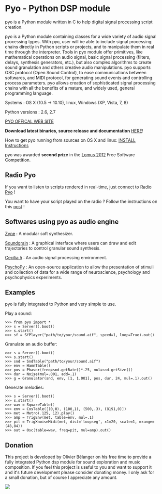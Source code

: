 # Pyo - Python DSP module #

pyo is a Python module written in C to help digital signal processing script 
creation.

pyo is a Python module containing classes for a wide variety of audio signal 
processing types. With pyo, user will be able to include signal processing 
chains directly in Python scripts or projects, and to manipulate them in real 
time through the interpreter. Tools in pyo module offer primitives, like 
mathematical operations on audio signal, basic signal processing (filters, 
delays, synthesis generators, etc.), but also complex algorithms to create 
sound granulation and others creative audio manipulations. pyo supports OSC 
protocol (Open Sound Control), to ease communications between softwares, and 
MIDI protocol, for generating sound events and controlling process parameters. 
pyo allows creation of sophisticated signal processing chains with all the 
benefits of a mature, and widely used, general programming language.

Systems : OS X (10.5 -> 10.10), linux, Windows (XP, Vista, 7, 8)

Python versions : 2.6, 2.7

[PYO OFFICAL WEB SITE](http://ajaxsoundstudio.com/pyo/)

**Download latest binaries, source release and documentation** [HERE](http://ajaxsoundstudio.com/pyo/)!


How to get pyo running from sources on OS X and linux:
[INSTALL Instructions](http://ajaxsoundstudio.com/pyodoc/compiling.html)

pyo was awarded **second prize** in the [Lomus 2012](http://concours.afim-asso.org/2012/) Free Software Competition.

## Radio Pyo ##

If you want to listen to scripts rendered in real-time, just connect to [Radio Pyo](http://radiopyo.acaia.ca/) !

You want to have your script played on the radio ? Follow the instructions on this
[post](http://acaia.ca/~tiago/posts/introducing-radio-pyo-live-music-in-python/) !

## Softwares using pyo as audio engine ##

[Zyne](https://github.com/belangeo/zyne) : A modular soft synthesizer.

[Soundgrain](http://ajaxsoundstudio.com/software/soundgrain/) : A graphical interface where users can draw and edit trajectories to control granular sound synthesis.

[Cecilia 5](http://ajaxsoundstudio.com/software/cecilia/) : An audio signal processing environment.

[PsychoPy](http://www.psychopy.org/) : An open-source application to allow the presentation of stimuli and collection of data for a wide range of neuroscience, psychology and psychophysics experiments.

## Examples ##

pyo is fully integrated to Python and very simple to use.

Play a sound:

```
>>> from pyo import *
>>> s = Server().boot()
>>> s.start()
>>> sf = SfPlayer("path/to/your/sound.aif", speed=1, loop=True).out()
```

Granulate an audio buffer:

```
>>> s = Server().boot()
>>> s.start()
>>> snd = SndTable("path/to/your/sound.aif")
>>> env = HannTable()
>>> pos = Phasor(freq=snd.getRate()*.25, mul=snd.getSize())
>>> dur = Noise(mul=.001, add=.1)
>>> g = Granulator(snd, env, [1, 1.001], pos, dur, 24, mul=.1).out()
```

Generate melodies:

```
>>> s = Server().boot()
>>> s.start()
>>> wav = SquareTable()
>>> env = CosTable([(0,0), (100,1), (500,.3), (8191,0)])
>>> met = Metro(.125, 12).play()
>>> amp = TrigEnv(met, table=env, mul=.1)
>>> pit = TrigXnoiseMidi(met, dist='loopseg', x1=20, scale=1, mrange=(48,84))
>>> out = Osc(table=wav, freq=pit, mul=amp).out()
```

## Donation ##

This project is developed by Olivier Bélanger on his free time to provide a 
fully integrated Python dsp module for sound exploration and music composition. 
If you feel this project is useful to you and want to support it and it's 
future development please consider donating money. I only ask for a small 
donation, but of course I appreciate any amount.

[![](https://www.paypal.com/en_US/i/btn/btn_donateCC_LG.gif)](https://www.paypal.com/cgi-bin/webscr?cmd=_s-xclick&hosted_button_id=9CA99DH6ES3HA)